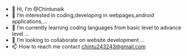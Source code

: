 - 👋 Hi, I’m @Chintunaik
- 👀 I’m interested in coding,developing in webpages,android applications,...
- 🌱 I’m currently learning coding languages from basic level to advance level ...
- 💞️ I’m looking to collaborate on website development ...
- 📫 How to reach me contact chintu243243@gmail.com

<!---
Chintunaik00/Chintunaik00 is a ✨ special ✨ repository because its `README.md` (this file) appears on your GitHub profile.
You can click the Preview link to take a look at your changes.
--->
